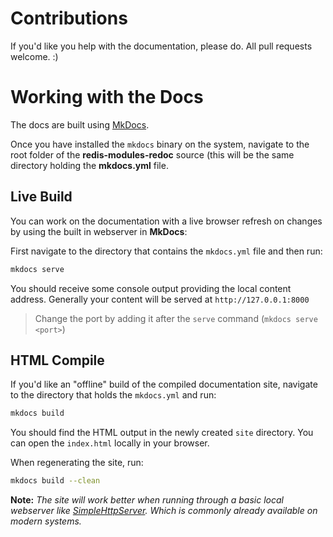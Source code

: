 # Contributions

If you'd like you help with the documentation, please do. All pull requests welcome. :)

# Working with the Docs

The docs are built using [MkDocs](http://www.mkdocs.org).

Once you have installed the `mkdocs` binary on the system, navigate to the root folder of the __redis-modules-redoc__ source (this will be the same directory holding the __mkdocs.yml__ file.

## Live Build

You can work on the documentation with a live browser refresh on changes by using the built in webserver in __MkDocs__:

First navigate to the directory that contains the `mkdocs.yml` file and then run:

```bash
mkdocs serve
```

You should receive some console output providing the local content address. Generally your content will be served at `http://127.0.0.1:8000`

> Change the port by adding it after the `serve` command (`mkdocs serve <port>`)

## HTML Compile

If you'd like an "offline" build of the compiled documentation site, navigate to the directory that holds the `mkdocs.yml` and run:

```bash
mkdocs build
```

You should find the HTML output in the newly created `site` directory. You can open the `index.html` locally in your browser.

When regenerating the site, run:

```bash
mkdocs build --clean
```

__Note:__ _The site will work better when running through a basic local webserver like [SimpleHttpServer](http://www.linuxjournal.com/content/tech-tip-really-simple-http-server-python). Which is commonly already available on modern systems._